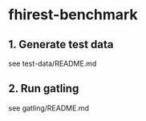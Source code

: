 # fhirest-benchmark

## 1. Generate test data
see test-data/README.md

## 2. Run gatling
see gatling/README.md
